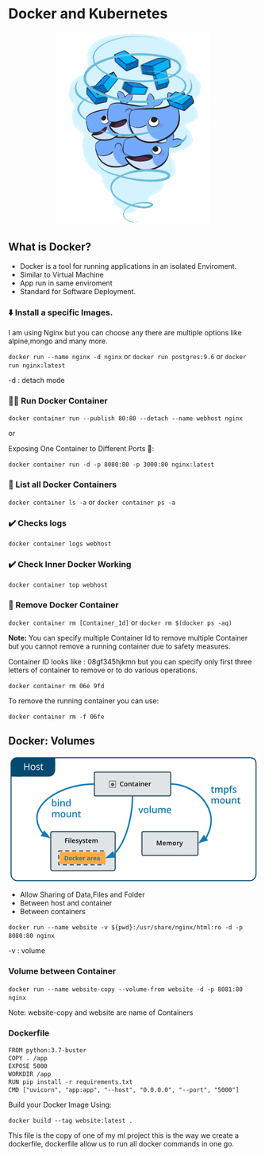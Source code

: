 # Docker and Kubernetes

<p align="center">
  <img src="utils/doc.gif">
</p>

## **What is Docker?**

* Docker is a tool for running applications in an isolated Enviroment.
* Similar to Virtual Machine
* App run in same enviroment
* Standard for Software Deployment.

### ⬇️ Install a specific Images.

I am using Nginx but you can choose any there are multiple options like alpine,mongo and many more.

`docker run --name nginx -d nginx` or `docker run postgres:9.6` or `docker run nginx:latest`

-d : detach mode

### 🏃‍♂️ Run Docker Container

`docker container run --publish 80:80 --detach --name webhost nginx`

or 

Exposing One Container to Different Ports 🔌:

`docker container run -d -p 8080:80 -p 3000:80 nginx:latest`

### 📝 List all Docker Containers

`docker container ls -a` or `docker container ps -a`

### ✔️ Checks logs

`docker container logs webhost`

### ✔️ Check Inner Docker Working

`docker container top webhost`

### 🔨 Remove Docker Container

`docker container rm [Container_Id]` or `docker rm $(docker ps -aq)`

**Note:** You can specify multiple Container Id to remove multiple Container but you cannot remove a running container due to safety measures.

Container ID looks like : 08gf345hjkmn but you can specify only first three letters of container to remove or to do various operations.

`docker container rm 06e 9fd`

To remove the running container you can use: 

`docker container rm -f 06fe`


## Docker: Volumes

<p align="center">
  <img src="utils/vol.png">
</p>

* Allow Sharing of Data,Files and Folder
* Between host and container
* Between containers

`docker run --name website -v ${pwd}:/usr/share/nginx/html:ro -d -p 8080:80 nginx`

-v : volume

### Volume between Container

`docker run --name website-copy --volume-from website -d -p 8081:80 nginx`

Note: website-copy and website are name of Containers

### Dockerfile

```
FROM python:3.7-buster
COPY . /app
EXPOSE 5000
WORKDIR /app
RUN pip install -r requirements.txt
CMD ["uvicorn", "app:app", "--host", "0.0.0.0", "--port", "5000"]
```

Build your Docker Image Using:

`docker build --tag website:latest .`

This file is the copy of one of my ml project this is the way we create a dockerfile, dockerfile allow us to run all docker commands in one go.




 
















